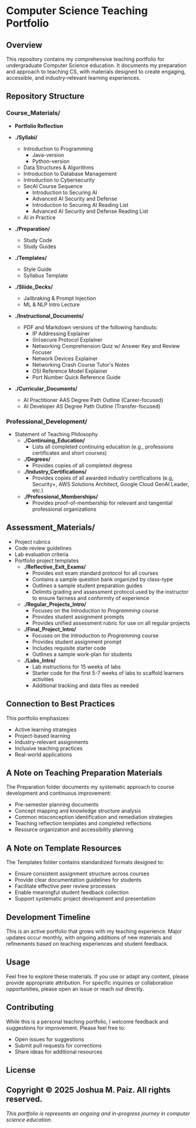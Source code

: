 # Computer Science Teaching Portfolio

## Overview
This repository contains my comprehensive teaching portfolio for undergraduate Computer Science education. It documents my preparation and approach to teaching CS, with materials designed to create engaging, accessible, and industry-relevant learning experiences.

## Repository Structure

### Course_Materials/

- **Portfolio Reflection**
- **./Syllabi/**
  - Introduction to Programming
    - Java-version
    - Python-version
  - Data Structures & Algorithms
  - Introduction to Database Management
  - Introduction to Cybersecurity
  - SecAI Course Sequence
    - Introduction to Securing AI
    - Advanced AI Security and Defense
    - Introduction to Securing AI Reading List
    - Advanced AI Security and Defense Reading List
  - AI in Practice

- **./Preparation/**
  - Study Code
  - Study Guides

- **./Templates/**
  - Style Guide
  - Syllabus Template

- **./Sliide_Decks/**
  - Jailbraking & Prompt Injection
  - ML & NLP Intro Lecture

- **./Instructional_Documents/**
  - PDF and Markdown versions of the following handouts:
    - IP Addressing Explainer
    - (In)secure Protocol Explainer
    - Networking Comprehension Quiz w/ Answer Key and Review Focuser
    - Network Devices Explainer
    - Networking Crash Course Tutor's Notes
    - OSI Reference Model Explainer
    - Port Number Quick Reference Guide
- **./Curricular_Documents/**
  - AI Practitioner AAS Degree Path Outline (Career-focused)
  - AI Developer AS Degree Path Outline (Transfer-focused)

### Professional_Development/
- Statement of Teaching Philosophy
  - **./Continuing_Education/**
    - Lists all completed continuing education (e.g., professions certificates and short courses)
  - **./Degrees/**
    - Provides copies of all completed degress
  - **./Industry_Certifications/**
    - Provides copies of all awarded industry certifications (e.g, Security+, AWS Solutions Architect, Google Cloud GenAI Leader, etc.)
  - **./Professional_Memberships/**
    - Provides proof-of-membership for relevant and tangential professional organizations

## Assessment_Materials/
- Project rubrics
- Code review guidelines
- Lab evaluation criteria
- Portfolio project templates
  - **./Reflective_Exit_Exams/**
    - Provides exit exam standard protocol for all courses
    - Contains a sample question bank organized by class-type
    - Outlines a sample student preparation guides
    - Delimits grading and assessment protocol used by the instructor to ensure fairness and conformity of experience
  - **./Regular_Projects_Intro/**
    - Focuses on the *Introduction to Programming* course
    - Provides student assignment prompts
    - Provides unified assessment rubric for use on all regular projects
  - **./Final_Project_Intro/**
    - Focuses on the *Introduction to Programming* course
    - Provides student assignment prompt
    - Includes requisite starter code
    - Outlines a sample work-plan for students
  - **./Labs_Intro/**
    - Lab instructions for 15 weeks of labs
    - Starter code for the first 5-7 weeks of labs to scaffold learners activities
    - Additional tracking and data files as needed

## Connection to Best Practices
This portfolio emphasizes:
- Active learning strategies
- Project-based learning
- Industry-relevant assignments
- Inclusive teaching practices
- Real-world applications

## A Note on Teaching Preparation Materials
The Preparation folder documents my systematic approach to course development and continuous improvement:
- Pre-semester planning documents
- Concept mapping and knowledge structure analysis
- Common misconception identification and remediation strategies
- Teaching reflection templates and completed reflections
- Resource organization and accessibility planning

## A Note on Template Resources
The Templates folder contains standardized formats designed to:
- Ensure consistent assignment structure across courses
- Provide clear documentation guidelines for students
- Facilitate effective peer review processes
- Enable meaningful student feedback collection
- Support systematic project development and presentation

## Development Timeline
This is an active portfolio that grows with my teaching experience. Major updates occur monthly, with ongoing additions of new materials and refinements based on teaching experiences and student feedback.

## Usage
Feel free to explore these materials. If you use or adapt any content, please provide appropriate attribution. For specific inquiries or collaboration opportunities, please open an issue or reach out directly.

## Contributing
While this is a personal teaching portfolio, I welcome feedback and suggestions for improvement. Please feel free to:
- Open issues for suggestions
- Submit pull requests for corrections
- Share ideas for additional resources

## License

Copyright © 2025 Joshua M. Paiz. All rights reserved.
---
*This portfolio is represents an ongoing and in-progress journey in computer science education.*
